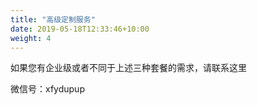 ```yaml
---
title: "高级定制服务"
date: 2019-05-18T12:33:46+10:00
weight: 4
---
```


如果您有企业级或者不同于上述三种套餐的需求，请联系这里  

微信号：xfydupup